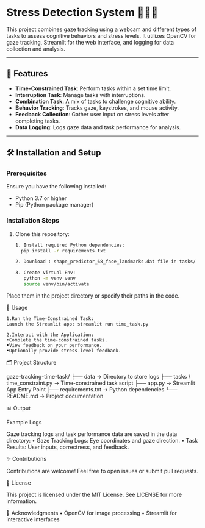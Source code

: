 
# Stress Detection System 🧑🏻‍💻

This project combines gaze tracking using a webcam and different types of tasks to assess cognitive behaviors and stress levels. It utilizes OpenCV for gaze tracking, Streamlit for the web interface, and logging for data collection and analysis.

---

## 📜 Features
- **Time-Constrained Task**: Perform tasks within a set time limit.  
- **Interruption Task**: Manage tasks with interruptions.  
- **Combination Task**: A mix of tasks to challenge cognitive ability.  
- **Behavior Tracking**: Tracks gaze, keystrokes, and mouse activity.  
- **Feedback Collection**: Gather user input on stress levels after completing tasks.
- **Data Logging**: Logs gaze data and task performance for analysis.

---

## 🛠️ Installation and Setup

### Prerequisites
Ensure you have the following installed:
- Python 3.7 or higher
- Pip (Python package manager)

### Installation Steps
1. Clone this repository:
   ```bash
   1. Install required Python dependencies:
     pip install -r requirements.txt

   2. Download : shape_predictor_68_face_landmarks.dat file in tasks/

   3. Create Virtual Env:
      python -m venv venv  
      source venv/bin/activate  	

Place them in the project directory or specify their paths in the code.

🚀 Usage

	1.Run the Time-Constrained Task:
    Launch the Streamlit app: streamlit run time_task.py

	2.Interact with the Application:
	•Complete the time-constrained tasks.
	•View feedback on your performance.
	•Optionally provide stress-level feedback.

🗂️ Project Structure

gaze-tracking-time-task/
├── data                        -> Directory to store logs 
├── tasks / time_constraint.py    -> Time-constrained task script
├── app.py  ->  Streamlit App Entry Point 
├── requirements.txt         -> Python dependencies
└── README.md                -> Project documentation

📊 Output

Example Logs

Gaze tracking logs and task performance data are saved in the data directory:
	•	Gaze Tracking Logs: Eye coordinates and gaze direction.
	•	Task Results: User inputs, correctness, and feedback.

✨ Contributions

Contributions are welcome! Feel free to open issues or submit pull requests.

🤝 License

This project is licensed under the MIT License. See LICENSE for more information.


🌟 Acknowledgments
	•	OpenCV for image processing
	•	Streamlit for interactive interfaces


